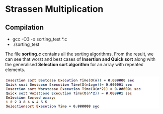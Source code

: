 # Strassen Multiplication

## Compilation
- gcc -O3 -o sorting_test *.c
- ./sorting_test

The file **sorting.c** contains all the sorting algorithms. From the result, we can see that worst and best cases of **Insertion and Quick sort** along with the generalised **Selection sort algorithm** for an array with repeated elements.

![sorting](sorting.png)
